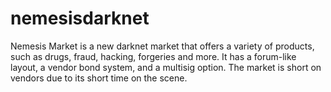 # nemesisdarknet
Nemesis Market is a new darknet market that offers a variety of products, such as drugs, fraud, hacking, forgeries and more. It has a forum-like layout, a vendor bond system, and a multisig option. The market is short on vendors due to its short time on the scene.
